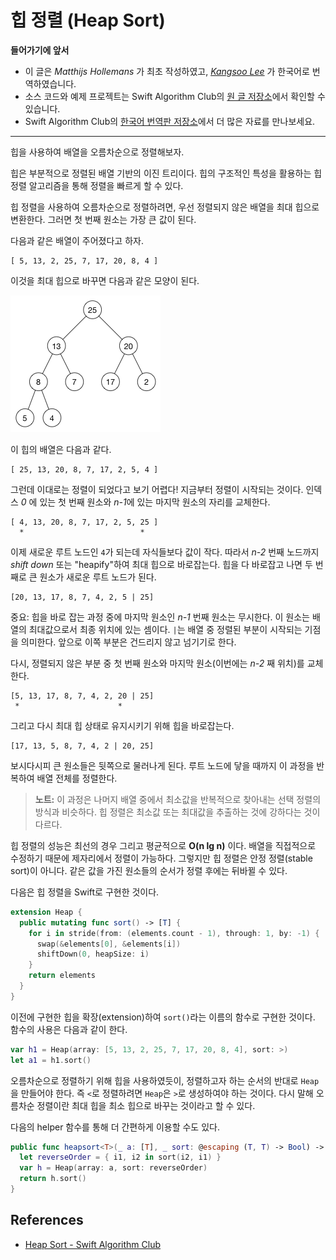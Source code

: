 # 힙 정렬 (Heap Sort)

**들어가기에 앞서**

- 이 글은 *Matthijs Hollemans* 가 최초 작성하였고, [*Kangsoo Lee*](https://github.com/oaksong) 가 한국어로 번역하였습니다.
- 소스 코드와 예제 프로젝트는 Swift Algorithm Club의 [원 글 저장소](https://github.com/raywenderlich/swift-algorithm-club/tree/master/Heap%20Sort)에서 확인할 수 있습니다.
- Swift Algorithm Club의 [한국어 번역판 저장소](https://github.com/oaksong/swift-algorithm-club-ko)에서 더 많은 자료를 만나보세요.

---

힙을 사용하여 배열을 오름차순으로 정렬해보자.

힙은 부분적으로 정렬된 배열 기반의 이진 트리이다. 힙의 구조적인 특성을 활용하는 힙 정렬 알고리즘을 통해 정렬을 빠르게 할 수 있다.

힙 정렬을 사용하여 오름차순으로 정렬하려면, 우선 정렬되지 않은 배열을 최대 힙으로 변환한다. 그러면 첫 번째 원소는 가장 큰 값이 된다.

다음과 같은 배열이 주어졌다고 하자.

```
[ 5, 13, 2, 25, 7, 17, 20, 8, 4 ]
```

이것을 최대 힙으로 바꾸면 다음과 같은 모양이 된다.

![The max-heap](images/MaxHeap.png)

이 힙의 배열은 다음과 같다.

```
[ 25, 13, 20, 8, 7, 17, 2, 5, 4 ]
```

그런데 이대로는 정렬이 되었다고 보기 어렵다! 지금부터 정렬이 시작되는 것이다. 인덱스 *0* 에 있는 첫 번째 원소와 *n-1*에 있는 마지막 원소의 자리를 교체한다.

```
[ 4, 13, 20, 8, 7, 17, 2, 5, 25 ]
  *                          *
```

이제 새로운 루트 노드인 `4`가 되는데 자식들보다 값이 작다. 따라서 *n-2* 번째 노드까지 *shift down* 또는 "heapify"하여 최대 힙으로 바로잡는다. 힙을 다 바로잡고 나면 두 번째로 큰 원소가 새로운 루트 노드가 된다.

```
[20, 13, 17, 8, 7, 4, 2, 5 | 25]
```

중요: 힙을 바로 잡는 과정 중에 마지막 원소인 *n-1* 번째 원소는 무시한다. 이 원소는 배열의 최대값으로서 최종 위치에 있는 셈이다. `|`는 배열 중 정렬된 부분이 시작되는 기점을 의미한다. 앞으로 이쪽 부분은 건드리지 않고 넘기기로 한다.

다시, 정렬되지 않은 부분 중 첫 번째 원소와 마지막 원소(이번에는 *n-2* 째 위치)를 교체한다.

```
[5, 13, 17, 8, 7, 4, 2, 20 | 25]
 *                      *
```

그리고 다시 최대 힙 상태로 유지시키기 위해 힙을 바로잡는다.

```
[17, 13, 5, 8, 7, 4, 2 | 20, 25]
```

보시다시피 큰 원소들은 뒷쪽으로 물러나게 된다. 루트 노드에 닿을 때까지 이 과정을 반복하여 배열 전체를 정렬한다.

> **노트:** 이 과정은 나머지 배열 중에서 최소값을 반복적으로 찾아내는 선택 정렬의 방식과 비슷하다. 힙 정렬은 최소값 또는 최대값을 추출하는 것에 강하다는 것이 다르다.

힙 정렬의 성능은 최선의 경우 그리고 평균적으로 **O(n lg n)** 이다. 배열을 직접적으로 수정하기 때문에 제자리에서 정렬이 가능하다. 그렇지만 힙 정렬은 안정 정렬(stable sort)이 아니다. 같은 값을 가진 원소들의 순서가 정렬 후에는 뒤바뀔 수 있다.

다음은 힙 정렬을 Swift로 구현한 것이다.

```swift
extension Heap {
  public mutating func sort() -> [T] {
    for i in stride(from: (elements.count - 1), through: 1, by: -1) {
      swap(&elements[0], &elements[i])
      shiftDown(0, heapSize: i)
    }
    return elements
  }
}
```

이전에 구현한 힙을 확장(extension)하여 `sort()`라는 이름의 함수로 구현한 것이다. 함수의 사용은 다음과 같이 한다.

```swift
var h1 = Heap(array: [5, 13, 2, 25, 7, 17, 20, 8, 4], sort: >)
let a1 = h1.sort()
```

오름차순으로 정렬하기 위해 힙을 사용하였듯이, 정렬하고자 하는 순서의 반대로 `Heap`을 만들어야 한다. 즉 `<`로 정렬하려면 `Heap`은 `>`로 생성하여야 하는 것이다. 다시 말해 오름차순 정렬이란 최대 힙을 최소 힙으로 바꾸는 것이라고 할 수 있다.

다음의 helper 함수를 통해 더 간편하게 이용할 수도 있다.

```swift
public func heapsort<T>(_ a: [T], _ sort: @escaping (T, T) -> Bool) -> [T] {
  let reverseOrder = { i1, i2 in sort(i2, i1) }
  var h = Heap(array: a, sort: reverseOrder)
  return h.sort()
}
```

## References

- [Heap Sort - Swift Algorithm Club](https://github.com/raywenderlich/swift-algorithm-club/tree/master/Heap%20Sort)